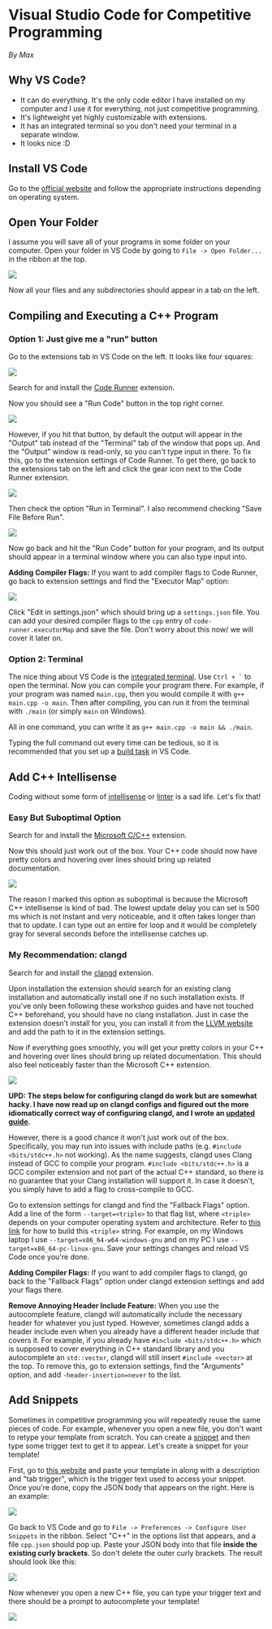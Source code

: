 # Visual Studio Code for Competitive Programming

*By Max*

## Why VS Code?

- It can do everything. It's the only code editor I have installed on my computer and I use it for everything, not just competitive programming.
- It's lightweight yet highly customizable with extensions.
- It has an integrated terminal so you don't need your terminal in a separate window.
- It looks nice :D

## Install VS Code

Go to the [official website](https://code.visualstudio.com/download) and follow the appropriate instructions depending on operating system.

## Open Your Folder

I assume you will save all of your programs in some folder on your computer. Open your folder in VS Code by going to `File -> Open Folder...` in the ribbon at the top.

![](../img/vscode-open-folder.png)

Now all your files and any subdirectories should appear in a tab on the left.

## Compiling and Executing a C++ Program

### Option 1: Just give me a "run" button

Go to the extensions tab in VS Code on the left. It looks like four squares:

![](../img/vscode-extensions.png)

Search for and install the [Code Runner](https://marketplace.visualstudio.com/items?itemName=formulahendry.code-runner) extension.

Now you should see a "Run Code" button in the top right corner.

![](../img/vscode-run-code.png)

However, if you hit that button, by default the output will appear in the "Output" tab instead of the "Terminal" tab of the window that pops up. And the "Output" window is read-only, so you can't type input in there. To fix this, go to the extension settings of Code Runner. To get there, go back to the extensions tab on the left and click the gear icon next to the Code Runner extension.

![](../img/vscode-code-runner-settings.png)

Then check the option "Run in Terminal". I also recommend checking "Save File Before Run".

![](../img/vscode-code-runner-checkbox.png)

Now go back and hit the "Run Code" button for your program, and its output should appear in a terminal window where you can also type input into.

**Adding Compiler Flags:** If you want to add compiler flags to Code Runner, go back to extension settings and find the "Executor Map" option:

![](../img/vscode-code-runner-executor-map.png)

Click "Edit in settings.json" which should bring up a `settings.json` file. You can add your desired compiler flags to the `cpp` entry of `code-runner.executorMap` and save the file. Don't worry about this now/ we will cover it later on.

### Option 2: Terminal

The nice thing about VS Code is the [integrated terminal](https://code.visualstudio.com/docs/terminal/basics). Use `` Ctrl + ` `` to open the terminal. Now you can compile your program there. For example, if your program was named `main.cpp`, then you would compile it with `g++ main.cpp -o main`. Then after compiling, you can run it from the terminal with `./main` (or simply `main` on Windows).

All in one command, you can write it as `g++ main.cpp -o main && ./main`.

Typing the full command out every time can be tedious, so it is recommended that you set up a [build task](https://code.visualstudio.com/docs/languages/cpp) in VS Code.

## Add C++ Intellisense

Coding without some form of [intellisense](https://en.wikipedia.org/wiki/Intelligent_code_completion) or [linter](https://en.wikipedia.org/wiki/Lint_(software)) is a sad life. Let's fix that!

### Easy But Suboptimal Option

Search for and install the [Microsoft C/C++](https://marketplace.visualstudio.com/items?itemName=ms-vscode.cpptools) extension.

Now this should just work out of the box. Your C++ code should now have pretty colors and hovering over lines should bring up related documentation.

![](../img/vscode-intellisense.png)

The reason I marked this option as suboptimal is because the Microsoft C++ intellisense is kind of bad. The lowest update delay you can set is 500 ms which is not instant and very noticeable, and it often takes longer than that to update. I can type out an entire for loop and it would be completely gray for several seconds before the intellisense catches up.

### My Recommendation: clangd

Search for and install the [clangd](https://marketplace.visualstudio.com/items?itemName=llvm-vs-code-extensions.vscode-clangd) extension.

Upon installation the extension should search for an existing clang installation and automatically install one if no such installation exists. If you've only been following these workshop guides and have not touched C++ beforehand, you should have no clang installation. Just in case the extension doesn't install for you, you can install it from the [LLVM website](https://releases.llvm.org/download.html) and add the path to it in the extension settings.

Now if everything goes smoothly, you will get your pretty colors in your C++ and hovering over lines should bring up related documentation. This should also feel noticeably faster than the Microsoft C++ extension.

![](../img/vscode-clangd.png)

**UPD: The steps below for configuring clangd do work but are somewhat hacky. I have now read up on clangd configs and figured out the more idiomatically correct way of configuring clangd, and I wrote an [updated guide](clangd_config.md).**

However, there is a good chance it won't just work out of the box. Specifically, you may run into issues with include paths (e.g. `#include <bits/stdc++.h>` not working). As the name suggests, clangd uses Clang instead of GCC to compile your program. `#include <bits/stdc++.h>` is a GCC compiler extension and not part of the actual C++ standard, so there is no guarantee that your Clang installation will support it. In case it doesn't, you simply have to add a flag to cross-compile to GCC.

Go to extension settings for clangd and find the "Fallback Flags" option. Add a line of the form `--target=<triple>` to that flag list, where `<triple>` depends on your computer operating system and architecture. Refer to [this link](https://clang.llvm.org/docs/CrossCompilation.html#target-triple) for how to build this `<triple>` string. For example, on my Windows laptop I use `--target=x86_64-w64-windows-gnu` and on my PC I use `--target=x86_64-pc-linux-gnu`. Save your settings changes and reload VS Code once you're done.

**Adding Compiler Flags:** If you want to add compiler flags to clangd, go back to the "Fallback Flags" option under clangd extension settings and add your flags there.

**Remove Annoying Header Include Feature:** When you use the autocomplete feature, clangd will automatically include the necessary header for whatever you just typed. However, sometimes clangd adds a header include even when you already have a different header include that covers it. For example, if you already have `#include <bits/stdc++.h>` which is supposed to cover everything in C++ standard library and you autocomplete an `std::vector`, clangd will still insert `#include <vector>` at the top. To remove this, go to extension settings, find the "Arguments" option, and add `-header-insertion=never` to the list.

## Add Snippets

Sometimes in competitive programming you will repeatedly reuse the same pieces of code. For example, whenever you open a new file, you don't want to retype your template from scratch. You can create a [snippet](https://code.visualstudio.com/docs/editor/userdefinedsnippets) and then type some trigger text to get it to appear. Let's create a snippet for your template!

First, go to [this website](https://snippet-generator.app/) and paste your template in along with a description and "tab trigger", which is the trigger text used to access your snippet. Once you're done, copy the JSON body that appears on the right. Here is an example:

![](../img/vscode-snippet.png)

Go back to VS Code and go to `File -> Preferences -> Configure User Snippets` in the ribbon. Select "C++" in the options list that appears, and a file `cpp.json` should pop up. Paste your JSON body into that file **inside the existing curly brackets**. So don't delete the outer curly brackets. The result should look like this:

![](../img/vscode-cpp-json.png)

Now whenever you open a new C++ file, you can type your trigger text and there should be a prompt to autocomplete your template!

![](../img/vscode-snippet-tt.png)
